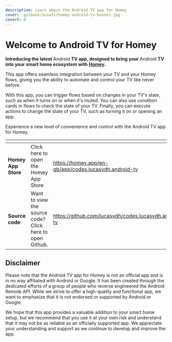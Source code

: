 ```yaml
---
description: Learn about the Android TV app for Homey
cover: .gitbook/assets/homey-android-tv-banner.jpg
coverY: 0
---
```


# Welcome to Android TV for Homey

**Introducing the latest** Android **TV app, designed to bring your** Android **TV into your smart home ecosystem with** [**Homey**](https://homey.app)**.**

This app offers seamless integration between your TV and your Homey flows, giving you the ability to automate and control your TV like never before.

With this app, you can trigger flows based on changes in your TV's state, such as when it turns on or when it's muted. You can also use condition cards in flows to check the state of your TV. Finally, you can execute actions to change the state of your TV, such as turning it on or opening an app.

Experience a new level of convenience and control with the Android TV app for Homey.



<table data-card-size="large" data-view="cards"><thead><tr><th></th><th></th><th data-hidden data-card-target data-type="content-ref"></th><th data-hidden data-card-cover data-type="files"></th></tr></thead><tbody><tr><td><strong>Homey App Store</strong></td><td>Click here to open the Homey App Store</td><td><a href="https://homey.app/en-gb/app/codes.lucasvdh.android-tv">https://homey.app/en-gb/app/codes.lucasvdh.android-tv</a></td><td><a href=".gitbook/assets/xlarge.png">xlarge.png</a></td></tr><tr><td><strong>Source code</strong></td><td>Want to view the source code? Click here to open Github.</td><td><a href="https://github.com/lucasvdh/codes.lucasvdh.android-tv">https://github.com/lucasvdh/codes.lucasvdh.android-tv</a></td><td><a href=".gitbook/assets/codes.lucasvdh.android-tv.png">codes.lucasvdh.android-tv.png</a></td></tr></tbody></table>

## Disclaimer

Please note that the Android TV app for Homey is not an official app and is in no way affiliated with Android or Google. It has been created through the dedicated efforts of a group of people who reverse engineered the Android Remote API. While we strive to offer a high-quality and functional app, we want to emphasize that it is not endorsed or supported by Android or Google.

We hope that this app provides a valuable addition to your smart home setup, but we recommend that you use it at your own risk and understand that it may not be as reliable as an officially supported app. We appreciate your understanding and support as we continue to develop and improve the app.
